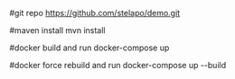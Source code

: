 #git repo
https://github.com/stelapo/demo.git


#maven install
mvn install

#docker build and run
docker-compose up

#docker force rebuild and run
docker-compose up --build